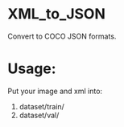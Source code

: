 # XML_to_JSON
Convert to COCO JSON formats.
# Usage:
Put your image and xml into:
1. dataset/train/ 
2. dataset/val/
